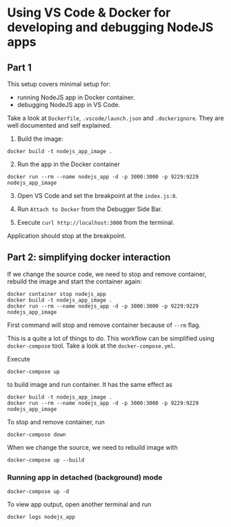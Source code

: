 # Using VS Code & Docker for developing and debugging NodeJS apps

## Part 1

This setup covers minimal setup for:

- running NodeJS app in Docker container.
- debugging NodeJS app in VS Code.

Take a look at `Dockerfile`, `.vscode/launch.json` and `.dockerignore`.
They are well documented and self explained.

1. Build the image:

`docker build -t nodejs_app_image .`

2. Run the app in the Docker container

`docker run --rm --name nodejs_app -d -p 3000:3000 -p 9229:9229 nodejs_app_image`

3. Open VS Code and set the breakpoint at the `index.js:8`.

4. Run `Attach to Docker` from the Debugger Side Bar.

4. Execute `curl http://localhost:3000` from the terminal.

Application should stop at the breakpoint.


## Part 2: simplifying docker interaction

If we change the source code, we need to stop and remove container, rebuild the
image and start the container again:


    docker container stop nodejs_app  
    docker build -t nodejs_app_image .
    docker run --rm --name nodejs_app -d -p 3000:3000 -p 9229:9229 nodejs_app_image 

First command will stop and remove container because of `--rm` flag.

This is a quite a lot of things to do. This workflow can be simplified using `docker-compose` tool. Take a look at the `docker-compose.yml`.

Execute 
  
    docker-compose up
    
to build image and run container. It has the same effect as

    docker build -t nodejs_app_image .
    docker run --rm --name nodejs_app -d -p 3000:3000 -p 9229:9229 nodejs_app_image

To stop and remove container, run 

    docker-compose down

When we change the source, we need to rebuild image with

    docker-compose up --build

### Running app in detached (background) mode

    docker-compose up -d

To view app output, open another terminal and run

    docker logs nodejs_app

